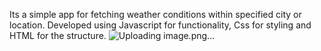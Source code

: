 Its a simple app for fetching weather conditions within specified city or location. Developed using Javascript for functionality, Css for styling and HTML for the structure.
![Uploading image.png…]()
